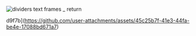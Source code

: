 

![dividers   text frames _ return](https://github.com/user-attachments/assets/73ef2d69-07a8-4c78-986d-bf11dea42f51)





d9f7b](https://github.com/user-attachments/assets/45c25b7f-41e3-44fa-be4e-17088bd671a7)

 
                                                  
